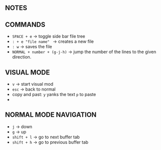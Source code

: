 ## NOTES


## COMMANDS
- `SPACE + e` -> toggle side bar file tree
- `: + e "file name" ` -> creates a new file
- `: w` -> saves the file
- `NORMAL + number + (g-j-h)` -> jump the number of the lines to the given direction.


## VISUAL MODE
- `v` -> start visual mod 
- `esc` -> back to normal
- copy and past: `y` yanks the text `p` to paste 
- 

## NORMAL MODE NAVIGATION

- `j` -> down 
- `g` -> up
- `shift + l`  → go to next buffer tab
- `shift + h` → go to previous buffer tab
